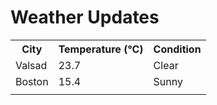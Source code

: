 # Weather Updates

<!-- WEATHER-UPDATE-START -->
<table><tr><th>City</th><th>Temperature (°C)</th><th>Condition</th></tr><tr><td>Valsad</td><td>23.7</td><td>Clear</td></tr><tr><td>Boston</td><td>15.4</td><td>Sunny</td></tr><tr><td></td><td></td><td></td></tr></table>
<!-- WEATHER-UPDATE-END -->
